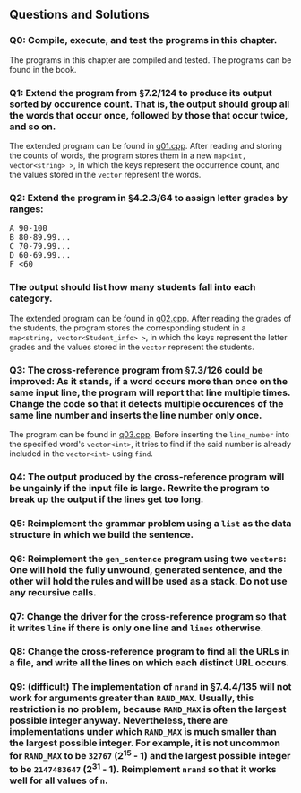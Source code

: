## Questions and Solutions

### Q0: Compile, execute, and test the programs in this chapter.
The programs in this chapter are compiled and tested. The programs can be found in the book.

### Q1: Extend the program from §7.2/124 to produce its output sorted by occurence count. That is, the output should group all the words that occur once, followed by those that occur twice, and so on.
The extended program can be found in [q01.cpp](./q01.cpp). After reading and storing the counts of words, the program stores them in a new `map<int, vector<string> >`, in which the keys represent the occurrence count, and the values stored in the `vector` represent the words.

### Q2: Extend the program in §4.2.3/64 to assign letter grades by ranges:
<pre>
A 90-100
B 80-89.99...
C 70-79.99...
D 60-69.99...
F <60
</pre>
### The output should list how many students fall into each category.
The extended program can be found in [q02.cpp](./q02.cpp). After reading the grades of the students, the program stores the corresponding student in a `map<string, vector<Student_info> >`, in which the keys represent the letter grades and the values stored in the `vector` represent the students.

### Q3: The cross-reference program from §7.3/126 could be improved: As it stands, if a word occurs more than once on the same input line, the program will report that line multiple times. Change the code so that it detects multiple occurences of the same line number and inserts the line number only once.
The program can be found in [q03.cpp](./q03.cpp). Before inserting the `line_number` into the specified word's `vector<int>`, it tries to find if the said number is already included in the `vector<int>` using `find`.

### Q4: The output produced by the cross-reference program will be ungainly if the input file is large. Rewrite the program to break up the output if the lines get too long.

### Q5: Reimplement the grammar problem using a `list` as the data structure in which we build the sentence.

### Q6: Reimplement the `gen_sentence` program using two `vector`s: One will hold the fully unwound, generated sentence, and the other will hold the rules and will be used as a stack. Do not use any recursive calls.

### Q7: Change the driver for the cross-reference program so that it writes `line` if there is only one line and `lines` otherwise.

### Q8: Change the cross-reference program to find all the URLs in a file, and write all the lines on which each distinct URL occurs.

### Q9: (difficult) The implementation of `nrand` in §7.4.4/135 will not work for arguments greater than `RAND_MAX`. Usually, this restriction is no problem, because `RAND_MAX` is often the largest possible integer anyway. Nevertheless, there are implementations under which `RAND_MAX` is much smaller than the largest possible integer. For example, it is not uncommon for `RAND_MAX` to be `32767` (2<sup>15</sup> - 1) and the largest possible integer to be `2147483647` (2<sup>31</sup> - 1). Reimplement `nrand` so that it works well for all values of `n`.